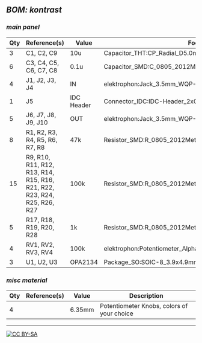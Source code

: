 ## *BOM: kontrast*

### *main panel*

|Qty|Reference(s)                                                            |Value     |Footprint                                                    |
|---|------------------------------------------------------------------------|----------|-------------------------------------------------------------|
|3  |C1, C2, C9                                                              |10u       |Capacitor_THT:CP_Radial_D5.0mm_P2.50mm                       |
|6  |C3, C4, C5, C6, C7, C8                                                  |0.1u      |Capacitor_SMD:C_0805_2012Metric_Pad1.15x1.40mm_HandSolder    |
|4  |J1, J2, J3, J4                                                          |IN        |elektrophon:Jack_3.5mm_WQP-PJ398SM_Vertical                  |
|1  |J5                                                                      |IDC Header|Connector_IDC:IDC-Header_2x05_P2.54mm_Vertical               |
|5  |J6, J7, J8, J9, J10                                                     |OUT       |elektrophon:Jack_3.5mm_WQP-PJ398SM_Vertical                  |
|8  |R1, R2, R3, R4, R5, R6, R7, R8                                          |47k       |Resistor_SMD:R_0805_2012Metric_Pad1.15x1.40mm_HandSolder     |
|15 |R9, R10, R11, R12, R13, R14, R15, R16, R21, R22, R23, R24, R25, R26, R27|100k      |Resistor_SMD:R_0805_2012Metric_Pad1.15x1.40mm_HandSolder     |
|5  |R17, R18, R19, R20, R28                                                 |1k        |Resistor_SMD:R_0805_2012Metric_Pad1.15x1.40mm_HandSolder     |
|4  |RV1, RV2, RV3, RV4                                                      |100k      |elektrophon:Potentiometer_Alpha_RD901F-40-00D_Single_Vertical|
|3  |U1, U2, U3                                                              |OPA2134   |Package_SO:SOIC-8_3.9x4.9mm_P1.27mm                          |

### *misc material*

| Qty | Reference(s)             | Value              | Description | 
|-----|--------------------------|--------------------|-------------|
| 4   |                        | 6.35mm              | Potentiometer Knobs, colors of your choice   |

---
[![CC BY-SA](https://licensebuttons.net/l/by-sa/3.0/88x31.png)](https://creativecommons.org/licenses/by-sa/4.0/)

